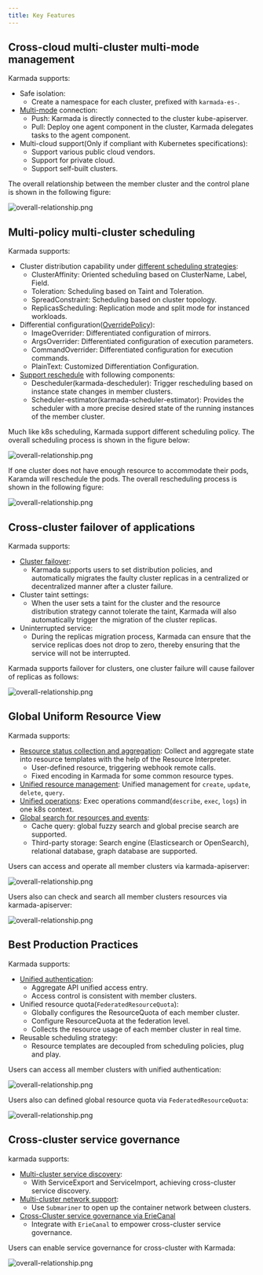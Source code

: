 ```yaml
---
title: Key Features
---
```


## Cross-cloud multi-cluster multi-mode management
Karmada supports:
* Safe isolation:
  * Create a namespace for each cluster, prefixed with `karmada-es-`.
* [Multi-mode](https://karmada.io/docs/userguide/clustermanager/cluster-registration) connection:
  * Push: Karmada is directly connected to the cluster kube-apiserver.
  * Pull: Deploy one agent component in the cluster, Karmada delegates tasks to the agent component.
* Multi-cloud support(Only if compliant with Kubernetes specifications):
  * Support various public cloud vendors.
  * Support for private cloud.
  * Support self-built clusters.

The overall relationship between the member cluster and the control plane is shown in the following figure:  

![overall-relationship.png](../resources/key-features/overall-relationship.png)


## Multi-policy multi-cluster scheduling
Karmada supports:
* Cluster distribution capability under [different scheduling strategies](https://karmada.io/docs/userguide/scheduling/resource-propagating):
  * ClusterAffinity: Oriented scheduling based on ClusterName, Label, Field.
  * Toleration: Scheduling based on Taint and Toleration.
  * SpreadConstraint: Scheduling based on cluster topology.
  * ReplicasScheduling: Replication mode and split mode for instanced workloads.
* Differential configuration([OverridePolicy](https://karmada.io/docs/userguide/scheduling/override-policy)):
  * ImageOverrider: Differentiated configuration of mirrors.
  * ArgsOverrider: Differentiated configuration of execution parameters.
  * CommandOverrider: Differentiated configuration for execution commands.
  * PlainText: Customized Differentiation Configuration.
* [Support reschedule](https://karmada.io/docs/userguide/scheduling/descheduler) with following components:
  * Descheduler(karmada-descheduler): Trigger rescheduling based on instance state changes in member clusters.
  * Scheduler-estimator(karmada-scheduler-estimator): Provides the scheduler with a more precise desired state of the running instances of the member cluster.

Much like k8s scheduling, Karmada support different scheduling policy. The overall scheduling process is shown in the figure below:  

![overall-relationship.png](../resources/key-features/overall-scheduling.png)

If one cluster does not have enough resource to accommodate their pods, Karamda will reschedule the pods. The overall rescheduling process is shown in the following figure:  

![overall-relationship.png](../resources/key-features/overall-rescheduling.png)


## Cross-cluster failover of applications
Karmada supports:
* [Cluster failover](https://karmada.io/docs/userguide/failover/):
  * Karmada supports users to set distribution policies, and automatically migrates the faulty cluster replicas in a centralized or decentralized manner after a cluster failure.
* Cluster taint settings:
  * When the user sets a taint for the cluster and the resource distribution strategy cannot tolerate the taint, Karmada will also automatically trigger the migration of the cluster replicas.
* Uninterrupted service:
  * During the replicas migration process, Karmada can ensure that the service replicas does not drop to zero, thereby ensuring that the service will not be interrupted.

Karmada supports failover for clusters, one cluster failure will cause failover of replicas as follows:  

![overall-relationship.png](../resources/key-features/cluster-failover.png)

## Global Uniform Resource View
Karmada supports:
* [Resource status collection and aggregation](https://karmada.io/docs/userguide/globalview/customizing-resource-interpreter): Collect and aggregate state into resource templates with the help of the Resource Interpreter.
  * User-defined resource, triggering webhook remote calls.
  * Fixed encoding in Karmada for some common resource types.
* [Unified resource management](https://karmada.io/docs/userguide/globalview/aggregated-api-endpoint): Unified management for `create`, `update`, `delete`, `query`.
* [Unified operations](https://karmada.io/docs/userguide/globalview/proxy-global-resource): Exec operations command(`describe`, `exec`, `logs`) in one k8s context.
* [Global search for resources and events](https://karmada.io/docs/tutorials/karmada-search/):
  * Cache query: global fuzzy search and global precise search are supported.
  * Third-party storage: Search engine (Elasticsearch or OpenSearch), relational database, graph database are supported.

Users can access and operate all member clusters via karmada-apiserver:  

![overall-relationship.png](../resources/key-features/unified-operation.png)

Users also can check and search all member clusters resources via karmada-apiserver:  

![overall-relationship.png](../resources/key-features/unified-search.png)

## Best Production Practices
Karmada supports:
* [Unified authentication](../userguide/bestpractices/unified-auth.md):
  * Aggregate API unified access entry.
  * Access control is consistent with member clusters.
* Unified resource quota(`FederatedResourceQuota`):
  * Globally configures the ResourceQuota of each member cluster.
  * Configure ResourceQuota at the federation level.
  * Collects the resource usage of each member cluster in real time.
* Reusable scheduling strategy:
  * Resource templates are decoupled from scheduling policies, plug and play.

Users can access all member clusters with unified authentication:

![overall-relationship.png](../resources/key-features/unified-access.png)

Users also can defined global resource quota via `FederatedResourceQuota`:  

![overall-relationship.png](../resources/key-features/unified-resourcequota.png)

## Cross-cluster service governance
karmada supports:
* [Multi-cluster service discovery](https://karmada.io/docs/userguide/service/multi-cluster-service):
  * With ServiceExport and ServiceImport, achieving cross-cluster service discovery.
* [Multi-cluster network support](https://karmada.io/docs/userguide/network/working-with-submariner):
  * Use `Submariner` to open up the container network between clusters.
* [Cross-Cluster service governance via ErieCanal](https://karmada.io/docs/userguide/service/working-with-eriecanal)
  * Integrate with `ErieCanal` to empower cross-cluster service governance.

Users can enable service governance for cross-cluster with Karmada:  

![overall-relationship.png](../resources/key-features/service-governance.png)

